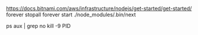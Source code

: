 https://docs.bitnami.com/aws/infrastructure/nodejs/get-started/get-started/
forever stopall
forever start ./node_modules/.bin/next

ps aux | grep no
kill -9 PID